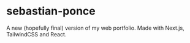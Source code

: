# sebastian-ponce
A new (hopefully final) version of my web portfolio. Made with Next.js, TailwindCSS and React.

